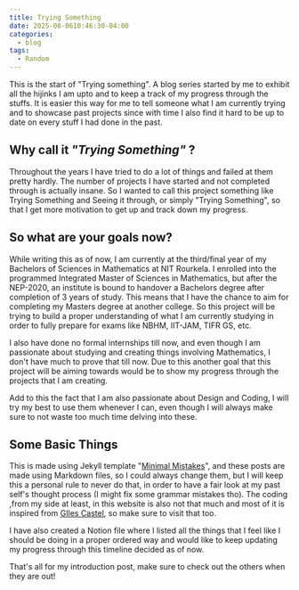 ```yaml
---
title: Trying Something
date: 2025-08-0610:46:30-04:00
categories:
  - blog
tags:
  - Random
---
```


This is the start of "Trying something".  A blog series started by me to exhibit all the hijinks I am upto and to keep a track of my progress through the stuffs. It is easier this way for me to tell someone what I am currently trying and to showcase past projects since with time I also find it hard to be up to date on every stuff I had done in the past.

## Why call it *"Trying Something"* ?
Throughout the years I have tried to do a lot of things and failed at them pretty hardly. The number of projects I have started and not completed through is actually insane. So I wanted to call this project something like Trying Something and Seeing it through, or simply "Trying Something", so that I get more motivation to get up and track down my progress.

## So what are your goals now?
While writing this as of now, I am currently at the third/final year of my Bachelors of Sciences in Mathematics at NIT Rourkela. I enrolled into the programmed Integrated Master of Sciences in Mathematics, but after the NEP-2020, an institute is bound to handover a Bachelors degree after completion of 3 years of study. This means that I have the chance to aim for completing my Masters degree at another college. So this project will be trying to build a proper understanding of what I am currently studying in order to fully prepare for exams like NBHM, IIT-JAM, TIFR GS, etc. 

I also have done no formal internships till now, and even though I am passionate about studying and creating things involving Mathematics, I don't have much to prove that till now. Due to this another goal that this project will be aiming towards would be to show my progress through the projects that I am creating.

Add to this the fact that I am also passionate about Design and Coding, I will try my best to use them whenever I can, even though I will always make sure to not waste too much time delving into these.

## Some Basic Things
This is made using Jekyll template "[Minimal Mistakes](https://github.com/mmistakes/minimal-mistakes)", and these posts are made using Markdown files, so I could always change them, but I will keep this a personal rule to never do that, in order to have a fair look at my past self's thought process (I might fix some grammar mistakes tho). The coding ,from my side at least, in this website is also not that much and most of it is inspired from [GIles Castel](https://castel.dev/), so make sure to visit that too.

I have also created a Notion file where I listed all the things that I feel like I should be doing in a proper ordered way and would like to keep updating my progress through this timeline decided as of now. 

That's all for my introduction post, make sure to check out the others when they are out!